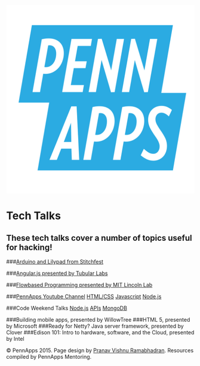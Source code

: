 <div class="hidden"><meta property="og:image" content="http://2015s.pennapps.com/assets/images/logo.png"><link rel="shortcut icon" href="http://2015s.pennapps.com/assets/images/logo.png"><link rel="stylesheet" href="assets/css/global.css"><link rel="stylesheet" href="http://netdna.bootstrapcdn.com/font-awesome/4.0.3/css/font-awesome.css"><link rel="stylesheet" href='http://fonts.googleapis.com/css?family=Open+Sans:300italic,400italic,600italic,700italic,400,300,600,700' type='text/css'></div><div class="nav-items"><a href="index.html"><img src="assets/img/logo.svg"></a></div>

Tech Talks
============
These tech talks cover a number of topics useful for hacking!
--------------------------
###[Arduino and Lilypad from Stitchfest](https://www.youtube.com/watch?v=0PVlQWnYuJs&list=UU-h8xml0Ov13TZv0Oq-iMXw)

###[Angular.js presented by Tubular Labs](https://www.youtube.com/watch?v=j_QAH5CpTAc)

###[Flowbased Programming presented by MIT Lincoln Lab](https://www.youtube.com/watch?v=3oaelUXh7sE)

###[PennApps Youtube Channel](https://www.youtube.com/channel/UC-h8xml0Ov13TZv0Oq-iMXw/videos)
[HTML/CSS](https://www.youtube.com/embed/wxCWoTFV-UQ)
[Javascript](https://www.youtube.com/embed/gMo9ATiMXrw)
[Node.js]()

###Code Weekend Talks
[Node.js](https://www.youtube.com/watch?v=DQZX5LI4o-s&list=UUy2O0ho7kMfI588UQi5BGzQ)
[APIs](https://www.youtube.com/watch?v=1hnGSAZhGfQ)
[MongoDB](https://www.youtube.com/watch?v=-3FEV99_EwI)

###Building mobile apps, presented by WillowTree
###HTML 5, presented by Microsoft
###Ready for Netty? Java server framework, presented by Clover
###Edison 101: Intro to hardware, software, and the Cloud, presented by Intel




<div class="footer"><p>&copy; PennApps 2015. Page design by <a href="http://pvrnav.com">Pranav Vishnu Ramabhadran</a>. Resources compiled by PennApps Mentoring.</div>

<script src="http://code.jquery.com/jquery-1.11.0.min.js"></script>
<script src="assets/js/FlowType.js"></script>
<script type="text/javascript">
    $('body').flowtype({
        minimum   : 500,
        maximum   : 1000,
        minFont   : 16,
        maxFont   : 65,
        fontRatio : 40
    });
</script>
